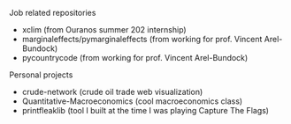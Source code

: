 Job related repositories
- xclim (from Ouranos summer 202 internship)
- marginaleffects/pymarginaleffects (from working for prof. Vincent Arel-Bundock)
- pycountrycode (from working for prof. Vincent Arel-Bundock)

Personal projects
- crude-network (crude oil trade web visualization)
- Quantitative-Macroeconomics (cool macroeconomics class)
- printfleaklib (tool I built at the time I was playing Capture The Flags)
